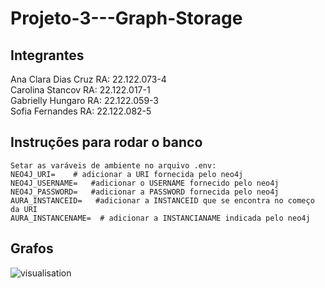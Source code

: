 # Projeto-3---Graph-Storage

## Integrantes
Ana Clara Dias Cruz RA: 22.122.073-4
<br>
Carolina Stancov RA: 22.122.017-1
<br>
Gabrielly Hungaro RA: 22.122.059-3
<br>
Sofia Fernandes RA: 22.122.082-5

## Instruções para rodar o banco
```
Setar as varáveis de ambiente no arquivo .env:
NEO4J_URI=    # adicionar a URI fornecida pelo neo4j
NEO4J_USERNAME=   #adicionar o USERNAME fornecido pelo neo4j
NEO4J_PASSWORD=   #adicionar a PASSWORD fornecida pelo neo4j 
AURA_INSTANCEID=   #adicionar a INSTANCEID que se encontra no começo da URI
AURA_INSTANCENAME=  # adicionar a INSTANCIANAME indicada pelo neo4j 
```

## Grafos
![visualisation](https://github.com/user-attachments/assets/ec4122e2-23ad-4968-8fcf-e2fd2831c9fb)
